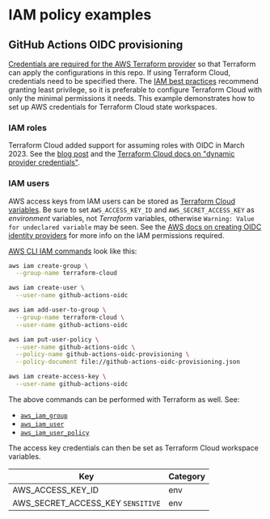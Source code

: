 # IAM policy examples

## GitHub Actions OIDC provisioning

[Credentials are required for the AWS Terraform provider](https://registry.terraform.io/providers/hashicorp/aws/latest/docs#authentication) so that Terraform can apply the configurations in this repo. If using Terraform Cloud, credentials need to be specified there. The [IAM best practices](https://docs.aws.amazon.com/IAM/latest/UserGuide/best-practices.html) recommend granting least privilege, so it is preferable to configure Terraform Cloud with only the minimal permissions it needs. This example demonstrates how to set up AWS credentials for Terraform Cloud state workspaces.

### IAM roles

Terraform Cloud added support for assuming roles with OIDC in March 2023. See the [blog post](https://www.hashicorp.com/blog/dynamic-provider-credentials-now-ga-for-terraform-cloud) and the [Terraform Cloud docs on "dynamic provider credentials"](https://developer.hashicorp.com/terraform/cloud-docs/workspaces/dynamic-provider-credentials).

### IAM users

AWS access keys from IAM users can be stored as [Terraform Cloud variables](https://developer.hashicorp.com/terraform/cloud-docs/workspaces/variables). Be sure to set `AWS_ACCESS_KEY_ID` and `AWS_SECRET_ACCESS_KEY` as _environment_ variables, not _Terraform_ variables, otherwise `Warning: Value for undeclared variable` may be seen. See the [AWS docs on creating OIDC identity providers](https://docs.aws.amazon.com/IAM/latest/UserGuide/id_roles_providers_create_oidc.html) for more info on the IAM permissions required.

[AWS CLI IAM commands](https://docs.aws.amazon.com/cli/latest/reference/iam/index.html) look like this:

```sh
aws iam create-group \
  --group-name terraform-cloud

aws iam create-user \
  --user-name github-actions-oidc

aws iam add-user-to-group \
  --group-name terraform-cloud \
  --user-name github-actions-oidc

aws iam put-user-policy \
  --user-name github-actions-oidc \
  --policy-name github-actions-oidc-provisioning \
  --policy-document file://github-actions-oidc-provisioning.json

aws iam create-access-key \
  --user-name github-actions-oidc
```

The above commands can be performed with Terraform as well. See:

- [`aws_iam_group`](https://registry.terraform.io/providers/hashicorp/aws/latest/docs/resources/iam_group)
- [`aws_iam_user`](https://registry.terraform.io/providers/hashicorp/aws/latest/docs/resources/iam_user)
- [`aws_iam_user_policy`](https://registry.terraform.io/providers/hashicorp/aws/latest/docs/resources/iam_user_policy)

The access key credentials can then be set as Terraform Cloud workspace variables.

| Key                               | Category |
| --------------------------------- | -------- |
| AWS_ACCESS_KEY_ID                 | env      |
| AWS_SECRET_ACCESS_KEY `SENSITIVE` | env      |
